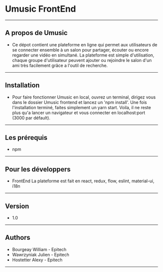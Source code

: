 # Umusic FrontEnd

---

## A propos de Umusic
 - Ce dépot contient une plateforme en ligne qui permet aux utilisateurs de se connecter ensemble à un salon pour partager, écouter ou encore regarder une vidéo en simultané.
La plateforme est simple d'utilisation, chaque groupe d'utilisateur peuvent ajouter ou rejoindre le salon d'un ami très facilement grâce a l'outil de recherche.

---

## Installation
 - Pour faire fonctionner Umusic en local, ouvrez un terminal, dirigez vous dans le dossier Umusic frontend et lancez un 'npm install'. Une fois l'installation terminé, faites simplement un yarn start. Voila, il ne reste plus qu'a lancer un navigateur et vous connecter en localhost:port (3000 par défault).

---

## Les prérequis
 - npm

---

## Pour les développers
 - FrontEnd
	La plateforme est fait en react, redux, flow, eslint, material-ui, i18n	

---

## Version
 - 1.0

---

## Authors
 - Bourgeay William - Epitech
 - Wawrzyniak Julien - Epitech
 - Hostetter Alexy - Epitech

---

